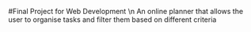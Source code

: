 #Final Project for Web Development \n
An online planner that allows the user to organise tasks and filter them based on different criteria
